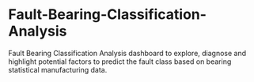 # Fault-Bearing-Classification-Analysis
Fault Bearing Classification Analysis dashboard to explore, diagnose and highlight potential factors to predict the fault class based on bearing statistical manufacturing data.
